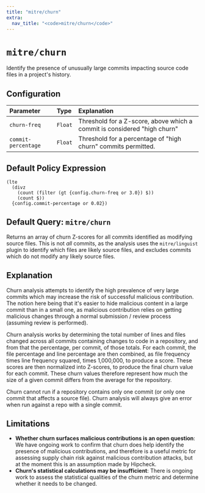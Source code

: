 ```yaml
---
title: "mitre/churn"
extra:
  nav_title: "<code>mitre/churn</code>"
---
```


# `mitre/churn`

Identify the presence of unusually large commits impacting source code files
in a project's history.

## Configuration

| Parameter           | Type     | Explanation   |
|:--------------------|:---------|:--------------|
| `churn-freq`        | `Float`  | Threshold for a Z-score, above which a commit is considered "high churn" |
| `commit-percentage` | `Float`  | Threshold for a percentage of "high churn" commits permitted. |

## Default Policy Expression

```
(lte
  (divz
    (count (filter (gt {config.churn-freq or 3.0}) $))
    (count $))
  {config.commit-percentage or 0.02})
```

## Default Query: `mitre/churn`

Returns an array of churn Z-scores for all commits identified as modifying
source files. This is not _all_ commits, as the analysis uses the
`mitre/linguist` plugin to identify which files are likely source files, and
excludes commits which do not modify any likely source files.

## Explanation

Churn analysis attempts to identify the high prevalence of very large commits
which may increase the risk of successful malicious contribution. The notion
here being that it's easier to hide malicious content in a large commit than
in a small one, as malicious contribution relies on getting malicious changes
through a normal submission / review process (assuming review is performed).

Churn analysis works by determining the total number of lines and files
changed across all commits containing changes to code in a repository, and
from that the percentage, per commit, of those totals. For each commit, the
file percentage and line percentage are then combined, as file frequency times
line frequency squared, times 1,000,000, to produce a score. These scores are
then normalized into Z-scores, to produce the final churn value for each commit.
These churn values therefore represent how much the size of a given commit
differs from the average for the repository.

Churn cannot run if a repository contains only one commit (or only one commit
that affects a source file). Churn analysis will always give an error when run
against a repo with a single commit.

## Limitations

* __Whether churn surfaces malicious contributions is an open question__:
  We have ongoing work to confirm that churn does help identify the presence
  of malicious contributions, and therefore is a useful metric for assessing
  supply chain risk against malicious contribution attacks, but at the
  moment this is an assumption made by Hipcheck.
* __Churn's statistical calculations may be insufficient__: There is ongoing
  work to assess the statistical qualities of the churn metric and determine
  whether it needs to be changed.
